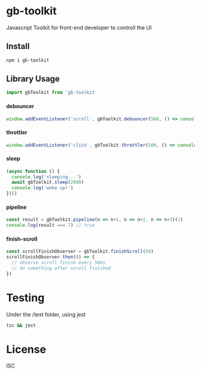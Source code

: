 # gb-toolkit
Javascript Toolkit for front-end developer to controll the UI

## Install
```bash
npm i gb-toolkit
```

## Library Usage
```javascript
import gbToolkit from 'gb-toolkit'
```

#### debouncer
```javascript
window.addEventListener('scroll', gbToolkit.debouncer(500, () => console.log('debounced event callback fire')))
```

#### throttler
```javascript
window.addEventListener('click', gbToolkit.throttler(500, () => console.log('throttled event callback fire')))
```

#### sleep
```javascript
(async function () {
  console.log('sleeping...')
  await gbToolkit.sleep(2000)
  console.log('woke up!')
})()
```

#### pipeline
```javascript
const result = gbToolkit.pipeline(n => n+1, n => n+2, n => n+3)(1)
console.log(result === 7) // true
```

#### finish-scroll
```javascript
const scrollFinishObserver = gbToolkit.finishScroll(50)
scrollFinishObserver.then(() => {
  // observe scroll finish every 50ms
  // do something after scroll finished
})
```

# Testing
Under the /test folder, using jest
```bash
tsc && jest
```

# License
ISC